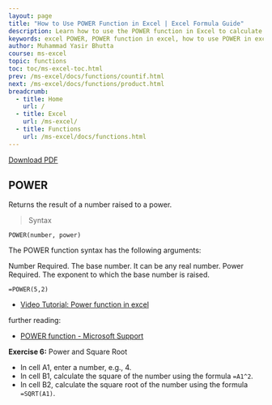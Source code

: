 ```yaml
---
layout: page
title: "How to Use POWER Function in Excel | Excel Formula Guide"
description: Learn how to use the POWER function in Excel to calculate exponents. Includes syntax, practical examples, and tips for advanced mathematical formulas.
keywords: excel POWER, POWER function in excel, how to use POWER in excel, calculate exponents in excel, excel math functions, excel power formula, excel formulas, MS excel tips, excel function guide, excel tutorial
author: Muhammad Yasir Bhutta
course: ms-excel
topic: functions
toc: toc/ms-excel-toc.html
prev: /ms-excel/docs/functions/countif.html
next: /ms-excel/docs/functions/product.html
breadcrumb:
  - title: Home
    url: /
  - title: Excel
    url: /ms-excel/
  - title: Functions
    url: /ms-excel/docs/functions.html
---
```


[Download PDF](/downloads/ms-excel/functions/power.pdf)

## POWER

Returns the result of a number raised to a power.

>Syntax  

```excel
POWER(number, power)
```

The POWER function syntax has the following arguments:

Number Required. The base number. It can be any real number.
Power Required. The exponent to which the base number is raised.

```excel
=POWER(5,2)
```

- [Video Tutorial: Power function in excel](https://youtu.be/Brd7LkDfPXY?si=W8I3vV92mN6WE1Cl)
  
further reading:

- [POWER function - Microsoft Support](https://support.microsoft.com/en-au/office/power-function-d3f2908b-56f4-4c3f-895a-07fb519c362a)


**Exercise 6:** Power and Square Root

- In cell A1, enter a number, e.g., 4.
- In cell B1, calculate the square of the number using the formula `=A1^2`.
- In cell B2, calculate the square root of the number using the formula `=SQRT(A1)`.
